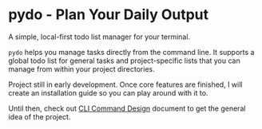 # pydo - Plan Your Daily Output

A simple, local-first todo list manager for your terminal.

`pydo` helps you manage tasks directly from the command line. It supports a global todo list for general tasks and project-specific lists that you can manage from within your project directories.

Project still in early development. Once core features are finished, I will create an installation guide so you can play around with it to.

Until then, check out [CLI Command Design](https://github.com/aleksavidovic/pydo-cli/blob/main/CLI_COMMAND_DESIGN.md) document to get the general idea of the project.

